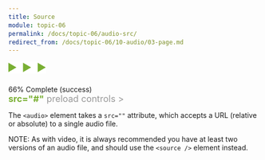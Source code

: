 ```yaml
---
title: Source
module: topic-06
permalink: /docs/topic-06/audio-src/
redirect_from: /docs/topic-06/10-audio/03-page.md
---
```


<img src="./../../../img/arrow-divider.svg" style="width: 75px; border: none; margin: 0px 0 20px 0" />

<div class="panel panel-success">
  <div class="progress" style="margin-bottom: 0; border-bottom-left-radius: 0; border-bottom-right-radius: 0;">
    <div class="progress-bar progress-bar-success progress-bar-striped" role="progressbar" aria-valuenow="66" aria-valuemin="0" aria-valuemax="100" style="width: 66%">
      <span class="sr-only">66% Complete (success)</span>
    </div>
  </div>
  <div class="panel-body">
    <p style="font-size: large; margin: 0;"><span style="color: #999"><audio</span> <span style="color: #79AF33; font-weight: bold;">src="#"</span> <span style="color: #999"> preload controls ></audio></span></p>
  </div>
</div>

The `<audio>` element takes a `src=""` attribute, which accepts a URL (relative or absolute) to a single audio file.

<span class="label label-info">NOTE:</span> As with video, it is always recommended you have at least two versions of an audio file, and should use the `<source />` element instead.
